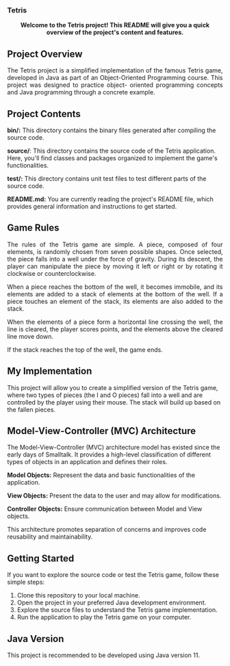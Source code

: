 ### Tetris

<p align="center">
  <strong>Welcome to the Tetris project! This README will give you a    quick overview of the project's content and features.</strong>
</p>

## Project Overview
<div style="text-align: justify">
  The Tetris project is a simplified implementation of the famous       Tetris game, developed in Java as part of an Object-Oriented          Programming course. This project was designed to practice object-     oriented programming concepts and Java programming through a          concrete example.
</div>

## Project Contents
**bin/:** This directory contains the binary files generated after compiling the source code.

**source/**: This directory contains the source code of the Tetris application. Here, you'll find classes and packages organized to implement the game's functionalities.

**test/:** This directory contains unit test files to test different parts of the source code.

**README.md:** You are currently reading the project's README file, which provides general information and instructions to get started.

## Game Rules
<div style="text-align: justify">
  The rules of the Tetris game are simple. A piece, composed of four elements, is randomly chosen from seven possible shapes. Once selected, the piece falls into a      well under the force of gravity. During its descent, the player can manipulate the piece by moving it left or right or by rotating it clockwise or counterclockwise.
  
  When a piece reaches the bottom of the well, it becomes immobile, and its elements are added to a stack of elements at the bottom of the well. If a piece touches an   element of the stack, its elements are also added to the stack.
  
  When the elements of a piece form a horizontal line crossing the well, the line is cleared, the player scores points, and the elements above the cleared line move     down.

  If the stack reaches the top of the well, the game ends.
</div>

## My Implementation
This project will allow you to create a simplified version of the Tetris game, where two types of pieces (the I and O pieces) fall into a well and are controlled by the player using their mouse. The stack will build up based on the fallen pieces.

## Model-View-Controller (MVC) Architecture
The Model-View-Controller (MVC) architecture model has existed since the early days of Smalltalk. It provides a high-level classification of different types of objects in an application and defines their roles.

**Model Objects:** Represent the data and basic functionalities of the application.

**View Objects:** Present the data to the user and may allow for modifications.

**Controller Objects:** Ensure communication between Model and View objects.

This architecture promotes separation of concerns and improves code reusability and maintainability.

## Getting Started

If you want to explore the source code or test the Tetris game, follow these simple steps:

1. Clone this repository to your local machine.
2. Open the project in your preferred Java development environment.
3. Explore the source files to understand the Tetris game implementation.
4. Run the application to play the Tetris game on your computer.

## Java Version
This project is recommended to be developed using Java version 11.
